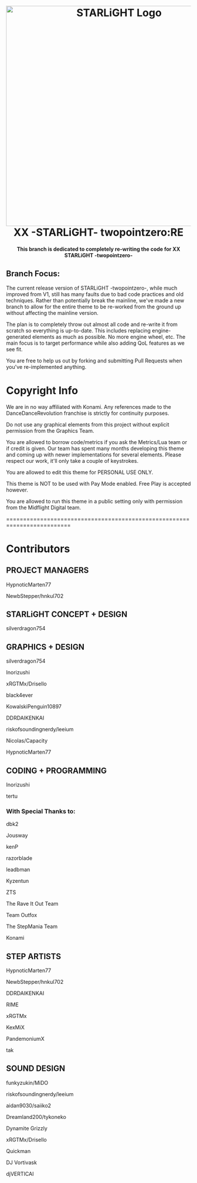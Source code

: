 <h1 align="center">
  <br>
  <img src="https://github.com/MidflightDigital/XX--STARLiGHT--twopointzero/blob/rewrite/xxlogo.png?raw=true" alt="STARLiGHT Logo" width="600">
  <br>
  XX -STARLiGHT- twopointzero:RE
  <br>
</h1>

<h4 align="center">This branch is dedicated to completely re-writing the code for XX STARLiGHT -twopointzero-</h4>

## Branch Focus: ##
The current release version of STARLiGHT -twopointzero-, while much improved from V1, still has many faults due to bad code practices and old techniques. Rather than potentially break the mainline, we've made a new branch to allow for the entire theme to be re-worked from the ground up without affecting the mainline version.

The plan is to completely throw out almost all code and re-write it from scratch so everything is up-to-date. This includes replacing engine-generated elements as much as possible. No more engine wheel, etc. The main focus is to target performance while also adding QoL features as we see fit.

You are free to help us out by forking and submitting Pull Requests when you've re-implemented anything.

# Copyright Info #

We are in no way affiliated with Konami. Any references made to the DanceDanceRevolution franchise is strictly for continuity purposes.

Do not use any graphical elements from this project without explicit permission from the Graphics Team.

You are allowed to borrow code/metrics if you ask the Metrics/Lua team or if credit is given. Our team has spent many months developing this theme and coming up with newer implementations for several elements. Please respect our work, it'll only take a couple of keystrokes.

You are allowed to edit this theme for PERSONAL USE ONLY.

This theme is NOT to be used with Pay Mode enabled. Free Play is accepted however.

You are allowed to run this theme in a public setting only with permission from the Midflight Digital team.


=========================================================================

# Contributors #
## PROJECT MANAGERS ##

HypnoticMarten77

NewbStepper/hnkul702

## STARLiGHT CONCEPT + DESIGN ##

silverdragon754

## GRAPHICS + DESIGN ##

silverdragon754

Inorizushi

xRGTMx/Drisello

black4ever

KowalskiPenguin10897

DDRDAIKENKAI

riskofsoundingnerdy/leeium

Nicolas/Capacity

HypnoticMarten77

## CODING + PROGRAMMING ##

Inorizushi

tertu

### With Special Thanks to: ###

dbk2

Jousway

kenP

razorblade

leadbman

Kyzentun

ZTS

The Rave It Out Team

Team Outfox

The StepMania Team

Konami

## STEP ARTISTS ##

HypnoticMarten77

NewbStepper/hnkul702

DDRDAIKENKAI

RIME

xRGTMx

KexMiX

PandemoniumX

tak


## SOUND DESIGN ##

funkyzukin/MiDO

riskofsoundingnerdy/leeium

aidan9030/saiiko2

Dreamland200/tykoneko

Dynamite Grizzly

xRGTMx/Drisello

Quickman

DJ Vortivask

djVERTICAI



